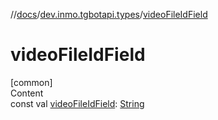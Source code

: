 //[docs](../../index.md)/[dev.inmo.tgbotapi.types](index.md)/[videoFileIdField](video-file-id-field.md)



# videoFileIdField  
[common]  
Content  
const val [videoFileIdField](video-file-id-field.md): [String](https://kotlinlang.org/api/latest/jvm/stdlib/kotlin/-string/index.html)  




